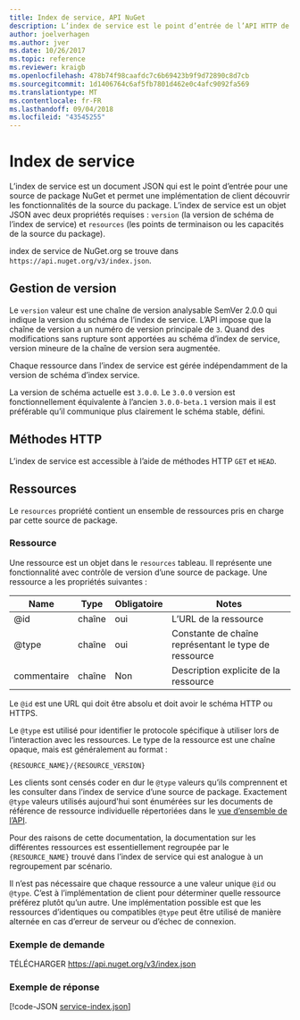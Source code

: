 ```yaml
---
title: Index de service, API NuGet
description: L’index de service est le point d’entrée de l’API HTTP de NuGet et énumère les fonctionnalités du serveur.
author: joelverhagen
ms.author: jver
ms.date: 10/26/2017
ms.topic: reference
ms.reviewer: kraigb
ms.openlocfilehash: 478b74f98caafdc7c6b69423b9f9d72890c8d7cb
ms.sourcegitcommit: 1d1406764c6af5fb7801d462e0c4afc9092fa569
ms.translationtype: MT
ms.contentlocale: fr-FR
ms.lasthandoff: 09/04/2018
ms.locfileid: "43545255"
---
```

# <a name="service-index"></a>Index de service

L’index de service est un document JSON qui est le point d’entrée pour une source de package NuGet et permet une implémentation de client découvrir les fonctionnalités de la source du package. L’index de service est un objet JSON avec deux propriétés requises : `version` (la version de schéma de l’index de service) et `resources` (les points de terminaison ou les capacités de la source du package).

index de service de NuGet.org se trouve dans `https://api.nuget.org/v3/index.json`.

## <a name="versioning"></a>Gestion de version

Le `version` valeur est une chaîne de version analysable SemVer 2.0.0 qui indique la version du schéma de l’index de service. L’API impose que la chaîne de version a un numéro de version principale de `3`. Quand des modifications sans rupture sont apportées au schéma d’index de service, version mineure de la chaîne de version sera augmentée.

Chaque ressource dans l’index de service est gérée indépendamment de la version de schéma d’index service.

La version de schéma actuelle est `3.0.0`. Le `3.0.0` version est fonctionnellement équivalente à l’ancien `3.0.0-beta.1` version mais il est préférable qu’il communique plus clairement le schéma stable, défini.

## <a name="http-methods"></a>Méthodes HTTP

L’index de service est accessible à l’aide de méthodes HTTP `GET` et `HEAD`.

## <a name="resources"></a>Ressources

Le `resources` propriété contient un ensemble de ressources pris en charge par cette source de package.

### <a name="resource"></a>Ressource

Une ressource est un objet dans le `resources` tableau. Il représente une fonctionnalité avec contrôle de version d’une source de package. Une ressource a les propriétés suivantes :

Name          | Type   | Obligatoire | Notes
------------- | ------ | -------- | -----
@id           | chaîne | oui      | L’URL de la ressource
@type         | chaîne | oui      | Constante de chaîne représentant le type de ressource
commentaire       | chaîne | Non       | Description explicite de la ressource

Le `@id` est une URL qui doit être absolu et doit avoir le schéma HTTP ou HTTPS.

Le `@type` est utilisé pour identifier le protocole spécifique à utiliser lors de l’interaction avec les ressources. Le type de la ressource est une chaîne opaque, mais est généralement au format :

    {RESOURCE_NAME}/{RESOURCE_VERSION}

Les clients sont censés coder en dur le `@type` valeurs qu’ils comprennent et les consulter dans l’index de service d’une source de package. Exactement `@type` valeurs utilisés aujourd'hui sont énumérées sur les documents de référence de ressource individuelle répertoriées dans le [vue d’ensemble de l’API](overview.md#resources-and-schema).

Pour des raisons de cette documentation, la documentation sur les différentes ressources est essentiellement regroupée par le `{RESOURCE_NAME}` trouvé dans l’index de service qui est analogue à un regroupement par scénario. 

Il n’est pas nécessaire que chaque ressource a une valeur unique `@id` ou `@type`. C’est à l’implémentation de client pour déterminer quelle ressource préférez plutôt qu’un autre. Une implémentation possible est que les ressources d’identiques ou compatibles `@type` peut être utilisé de manière alternée en cas d’erreur de serveur ou d’échec de connexion.

### <a name="sample-request"></a>Exemple de demande

TÉLÉCHARGER https://api.nuget.org/v3/index.json

### <a name="sample-response"></a>Exemple de réponse

[!code-JSON [service-index.json](./_data/service-index.json)]
